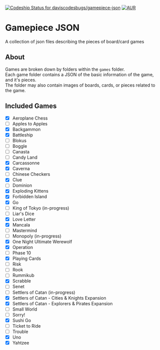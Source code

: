 [ ![Codeship Status for daviscodesbugs/gamepiece-json](https://img.shields.io/codeship/683282a0-7461-0134-4148-76a75a837005/master.svg?maxAge=30)](#)
[![AUR](https://img.shields.io/aur/license/yaourt.svg?maxAge=30)](#)

# Gamepiece JSON
A collection of json files describing the pieces of board/card games
## About
Games are broken down by folders within the `games` folder.  
Each game folder contains a JSON of the basic information of the game, and it's pieces.  
The folder may also contain images of boards, cards, or pieces related to the game.  

## Included Games
 - [x] Aeroplane Chess
 - [ ] Apples to Apples
 - [x] Backgammon
 - [x] Battleship
 - [ ] Blokus
 - [ ] Boggle
 - [ ] Canasta
 - [ ] Candy Land
 - [x] Carcassonne
 - [x] Caverna
 - [ ] Chinese Checkers
 - [x] Clue
 - [ ] Dominion
 - [x] Exploding Kittens
 - [x] Forbidden Island
 - [x] Go
 - [ ] King of Tokyo (in-progress)
 - [ ] Liar's Dice
 - [x] Love Letter
 - [x] Mancala
 - [ ] Mastermind
 - [ ] Monopoly (in-progress)
 - [x] One Night Ultimate Werewolf
 - [x] Operation
 - [ ] Phase 10
 - [x] Playing Cards
 - [ ] Risk
 - [ ] Rook
 - [ ] Rummikub
 - [x] Scrabble
 - [ ] Senet
 - [ ] Settlers of Catan (in-progress)
 - [x] Settlers of Catan - Cities & Knights Expansion
 - [x] Settlers of Catan - Explorers & Pirates Expansion
 - [ ] Small World
 - [ ] Sorry!
 - [x] Sushi Go
 - [ ] Ticket to Ride
 - [ ] Trouble
 - [x] Uno
 - [x] Yahtzee
